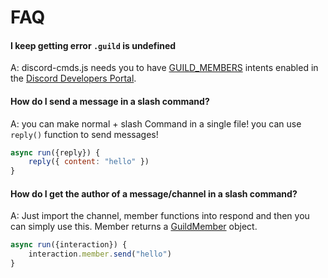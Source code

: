 # FAQ

#### I keep getting error `.guild` is undefined
A: discord-cmds.js needs you to have [GUILD_MEMBERS](https://discord.com/developers/docs/topics/gateway#gateway-intents) intents enabled in the [Discord Developers Portal](https://discord.com/developers).

#### How do I send a message in a slash command?
A: you can make normal + slash Command in a single file! you can use `reply()` function to send messages! 

```js
async run({reply}) {
    reply({ content: "hello" })
}
```

#### How do I get the author of a message/channel in a slash command?
A: Just import the channel, member functions into respond and then you can simply use this. Member returns a [GuildMember](https://discord.js.org/#/docs/main/stable/class/GuildMember) object.

```js
async run({interaction}) {
    interaction.member.send("hello")
}
```
